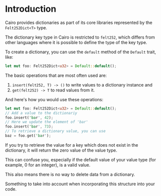 # Introduction

Cairo provides dictionaries as part of its core libraries represented by the `Felt252Dict<T>` type.

The dictionary key type in Cairo is restricted to `felt252`, which differs from other languages where it is possible to define the type of the key type.

To create a dictionary, you can use the `default` method of the `Default` trait, like:

```rust
let mut foo: Felt252Dict<u32> = Default::default();
```

The basic operations that are most often used are:

1. `insert(felt252, T) -> ()` to write values to a dictionary instance and
2. `get(felt252) -> T` to read values from it.

And here's how you would use these operations:

```rust
let mut foo: Felt252Dict<u32> = Default::default();
// Add a value to the dictionariy
foo.insert('bar', 42);
// Here we update the element of 'bar'
foo.insert('bar', 73);
// To retrieve a dictionary value, you can use
baz = foo.get('bar');
```

If you try to retrieve the value for a key which does not exist in the dictionary, it will return the zero value of the value type.

This can confuse you, especially if the default value of your value type (for example, 0 for an integer), is a valid value.

This also means there is no way to delete data from a dictionary.

Something to take into account when incorporating this structure into your code.
